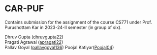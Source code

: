 # CAR-PUF
Contains submission for the assignment of the course CS771 under Prof. Purushottam Kar in 2023-24-II semester (in group of six).

Dhruv Gupta ([dhruvgupta22](https://github.com/dhruvgupta22/))\
Pragati Agrawal ([apragati22](https://github.com/apragati22/))\
Pallav Goyal ([pallavgoyal136](https://github.com/pallavgoyal136/))
Poojal Katiyar([Poojal04](https://github.com/Poojal04/))
